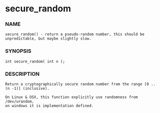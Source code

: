 # secure_random

### NAME

    secure_random() - return a pseudo-random number, this should be
    unpredictable, but maybe slightly slow.

### SYNOPSIS

    int secure_random( int n );

### DESCRIPTION

    Return a cryptographically secure random number from the range [0 .. (n -1)] (inclusive).

    On Linux & OSX, this function explicitly use randomness from /dev/urandom,
    on windows it is implementation defined.
